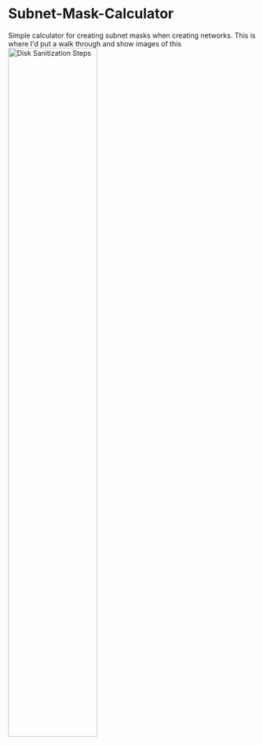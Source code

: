 # Subnet-Mask-Calculator
Simple calculator for creating subnet masks when creating networks.
This is where I'd put a walk through and show images of this 
<img src="https://i.imgur.com/IFylAre.png" height="60%" width="60%" alt="Disk Sanitization Steps"/>
